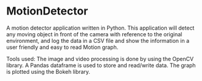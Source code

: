 # MotionDetector
A motion detector application written in Python.
This application will detect any moving object in front of the camera with reference to the original environment, and log the data in a CSV file and show the information in a user friendly and easy to read Motion graph.

Tools used:
The image and video processing is done by using the OpenCV library.
A Pandas dataframe is used to store and read/write data.
The graph is plotted using the Bokeh library.
